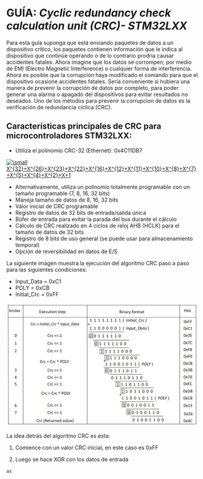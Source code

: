 # **GUÍA:** *Cyclic redundancy check calculation unit (CRC)- STM32LXX*
Para esta guía suponga que está enviando paquetes de datos a un dispositivo crítico, los paquetes contienen información que le indica al dispositivo que continúe operando o de lo contrario prodria causar accidentes fatales. Ahora imagine que los datos se corrompen, por medio de EMI (Electro Magnetic Interference) o cualquier forma de interferencia. Ahora es posible que la corrupción haya modificado el comando para que el dispositivo ocasione accidentes fatales. Sería conveniente si hubiera una manera de prevenir la corrupción de datos por completo, para poder generar una alarma o apagado del dispositivos para evitar resultados no deseados. Uno de los métodos para prevenir la corrupcion de datos es la verificación de redundancia cíclica (CRC).

## Características principales de CRC para microcontroladores STM32LXX:

- Utiliza el polinomio CRC-32 (Ethernet): 0x4C11DB7

<a href="https://www.codecogs.com/eqnedit.php?latex=\small&space;X^{32}&plus;X^{26}&plus;X^{23}&plus;X^{22}&plus;X^{16}&plus;X^{12}&plus;X^{11}&plus;X^{10}&plus;X^{8}&plus;X^{7}&plus;X^{5}&plus;X^{4}&plus;X^{2}&plus;X&plus;1" target="_blank"><img src="https://latex.codecogs.com/gif.latex?\small&space;X^{32}&plus;X^{26}&plus;X^{23}&plus;X^{22}&plus;X^{16}&plus;X^{12}&plus;X^{11}&plus;X^{10}&plus;X^{8}&plus;X^{7}&plus;X^{5}&plus;X^{4}&plus;X^{2}&plus;X&plus;1" title="\small X^{32}+X^{26}+X^{23}+X^{22}+X^{16}+X^{12}+X^{11}+X^{10}+X^{8}+X^{7}+X^{5}+X^{4}+X^{2}+X+1" /></a>

- Alternativamente, utiliza un polinomio totalmente programable con un tamaño programable (7, 8, 16, 32 bits)
- Maneja tamaño de datos de 8, 16, 32 bits
- Valor inicial de CRC programable
- Registro de datos de 32 bits de entrada/salida única
- Búfer de entrada para evitar la parada del bus durante el cálculo
- Cálculo de CRC realizado en 4 ciclos de reloj AHB (HCLK) para el tamaño de datos de 32 bits
- Registro de 8 bits de uso general (se puede usar para almacenamiento temporal)
- Opción de reversibilidad en datos de E/S

La siguiente imagen muestra la ejecución del algoritmo CRC paso a paso para las siguientes condiciones:

- Input_Data = 0xC1
- POLY = 0xCB
- Initial_Crc = 0xFF

![alt text](https://github.com/EyberRosero/Diseno-Digital-CRC-/blob/master/Step-by-step%20CRC%20computing%20example.JPG)

La idea detrás del algoritmo CRC es esta: 

1. Comience con un valor CRC inicial, en este caso es 0xFF

2. Luego se hace XOR con los datos de entrada
```
as
```
